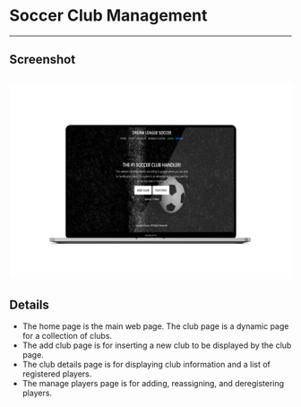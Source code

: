 # Soccer Club Management
---
## Screenshot
![Homepage mockup image.](/Mockups/MockupHomepage.png)
---
## Details
* The home page is the main web page. The club page is a dynamic page for a collection of clubs.
* The add club page is for inserting a new club to be displayed by the club page. 
* The club details page is for displaying club information and a list of registered players.
* The manage players page is for adding, reassigning, and deregistering players.

